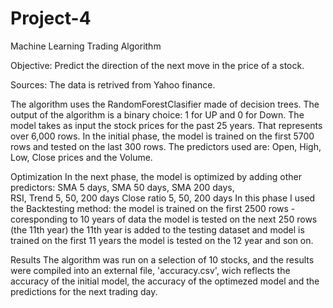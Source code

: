 # Project-4
Machine Learning Trading Algorithm

Objective: 
Predict the direction of the next move in the price of a stock. 

Sources: The data is retrived from Yahoo finance. 

The algorithm uses the RandomForestClasifier made of decision trees. The output of the algorithm is a binary choice: 1 for UP and 0 for Down. 
The model takes as input the stock prices for the past 25 years. That represents over 6,000 rows. 
In the initial phase, the model is trained on the first 5700 rows and tested on the last 300 rows. 
The predictors used are: Open, High, Low, Close prices and the Volume. 

Optimization
In the next phase, the model is optimized by adding other predictors:
         SMA 5 days, SMA 50 days, SMA 200 days,  
         RSI,
         Trend 5, 50, 200 days
         Close ratio 5, 50, 200 days
In this phase I used the Backtesting method: 
        the model is trained on the first 2500 rows - coresponding to 10 years of data
        the model is tested on the next 250 rows (the 11th year)
        the 11th year is added to the testing dataset and model is trained on the first 11 years
        the model is tested on the 12 year and son on. 

Results 
The algorithm was  run on a selection of 10 stocks, and the results were compiled into an external file, 'accuracy.csv',
wich reflects the accuracy of the initial model, the accuracy of the optimezed model and the predictions for the next trading day. 
